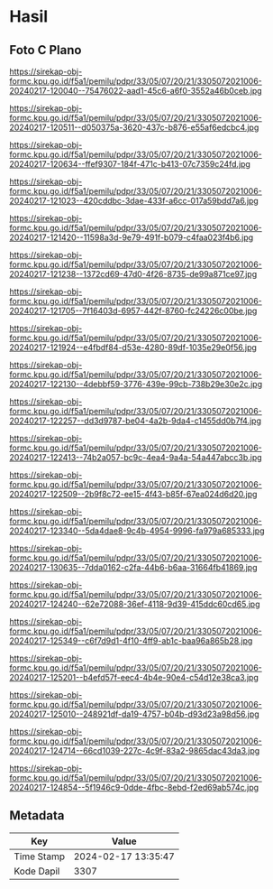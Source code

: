 # Hasil

## Foto C Plano

https://sirekap-obj-formc.kpu.go.id/f5a1/pemilu/pdpr/33/05/07/20/21/3305072021006-20240217-120040--75476022-aad1-45c6-a6f0-3552a46b0ceb.jpg

https://sirekap-obj-formc.kpu.go.id/f5a1/pemilu/pdpr/33/05/07/20/21/3305072021006-20240217-120511--d050375a-3620-437c-b876-e55af6edcbc4.jpg

https://sirekap-obj-formc.kpu.go.id/f5a1/pemilu/pdpr/33/05/07/20/21/3305072021006-20240217-120634--ffef9307-184f-471c-b413-07c7359c24fd.jpg

https://sirekap-obj-formc.kpu.go.id/f5a1/pemilu/pdpr/33/05/07/20/21/3305072021006-20240217-121023--420cddbc-3dae-433f-a6cc-017a59bdd7a6.jpg

https://sirekap-obj-formc.kpu.go.id/f5a1/pemilu/pdpr/33/05/07/20/21/3305072021006-20240217-121420--11598a3d-9e79-491f-b079-c4faa023f4b6.jpg

https://sirekap-obj-formc.kpu.go.id/f5a1/pemilu/pdpr/33/05/07/20/21/3305072021006-20240217-121238--1372cd69-47d0-4f26-8735-de99a871ce97.jpg

https://sirekap-obj-formc.kpu.go.id/f5a1/pemilu/pdpr/33/05/07/20/21/3305072021006-20240217-121705--7f16403d-6957-442f-8760-fc24226c00be.jpg

https://sirekap-obj-formc.kpu.go.id/f5a1/pemilu/pdpr/33/05/07/20/21/3305072021006-20240217-121924--e4fbdf84-d53e-4280-89df-1035e29e0f56.jpg

https://sirekap-obj-formc.kpu.go.id/f5a1/pemilu/pdpr/33/05/07/20/21/3305072021006-20240217-122130--4debbf59-3776-439e-99cb-738b29e30e2c.jpg

https://sirekap-obj-formc.kpu.go.id/f5a1/pemilu/pdpr/33/05/07/20/21/3305072021006-20240217-122257--dd3d9787-be04-4a2b-9da4-c1455dd0b7f4.jpg

https://sirekap-obj-formc.kpu.go.id/f5a1/pemilu/pdpr/33/05/07/20/21/3305072021006-20240217-122413--74b2a057-bc9c-4ea4-9a4a-54a447abcc3b.jpg

https://sirekap-obj-formc.kpu.go.id/f5a1/pemilu/pdpr/33/05/07/20/21/3305072021006-20240217-122509--2b9f8c72-ee15-4f43-b85f-67ea024d6d20.jpg

https://sirekap-obj-formc.kpu.go.id/f5a1/pemilu/pdpr/33/05/07/20/21/3305072021006-20240217-123340--5da4dae8-9c4b-4954-9996-fa979a685333.jpg

https://sirekap-obj-formc.kpu.go.id/f5a1/pemilu/pdpr/33/05/07/20/21/3305072021006-20240217-130635--7dda0162-c2fa-44b6-b6aa-31664fb41869.jpg

https://sirekap-obj-formc.kpu.go.id/f5a1/pemilu/pdpr/33/05/07/20/21/3305072021006-20240217-124240--62e72088-36ef-4118-9d39-415ddc60cd65.jpg

https://sirekap-obj-formc.kpu.go.id/f5a1/pemilu/pdpr/33/05/07/20/21/3305072021006-20240217-125349--c6f7d9d1-4f10-4ff9-ab1c-baa96a865b28.jpg

https://sirekap-obj-formc.kpu.go.id/f5a1/pemilu/pdpr/33/05/07/20/21/3305072021006-20240217-125201--b4efd57f-eec4-4b4e-90e4-c54d12e38ca3.jpg

https://sirekap-obj-formc.kpu.go.id/f5a1/pemilu/pdpr/33/05/07/20/21/3305072021006-20240217-125010--248921df-da19-4757-b04b-d93d23a98d56.jpg

https://sirekap-obj-formc.kpu.go.id/f5a1/pemilu/pdpr/33/05/07/20/21/3305072021006-20240217-124714--66cd1039-227c-4c9f-83a2-9865dac43da3.jpg

https://sirekap-obj-formc.kpu.go.id/f5a1/pemilu/pdpr/33/05/07/20/21/3305072021006-20240217-124854--5f1946c9-0dde-4fbc-8ebd-f2ed69ab574c.jpg


## Metadata

| Key        | Value               |
| ---------- | ------------------- |
| Time Stamp | 2024-02-17 13:35:47 |
| Kode Dapil | 3307                |



